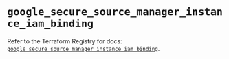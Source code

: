 # `google_secure_source_manager_instance_iam_binding`

Refer to the Terraform Registry for docs: [`google_secure_source_manager_instance_iam_binding`](https://registry.terraform.io/providers/hashicorp/google-beta/5.19.0/docs/resources/google_secure_source_manager_instance_iam_binding).

